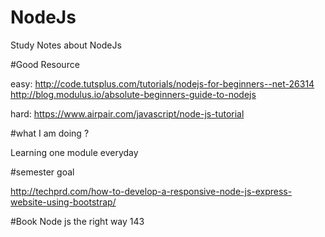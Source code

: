 # NodeJs
Study Notes about NodeJs


#Good Resource 

easy:
http://code.tutsplus.com/tutorials/nodejs-for-beginners--net-26314
http://blog.modulus.io/absolute-beginners-guide-to-nodejs


hard:
https://www.airpair.com/javascript/node-js-tutorial


#what I am doing ?

Learning one module everyday

#semester goal

http://techprd.com/how-to-develop-a-responsive-node-js-express-website-using-bootstrap/


#Book
Node js the right way   143